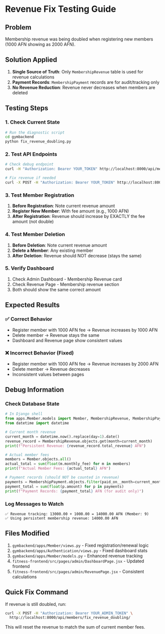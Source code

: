 # Revenue Fix Testing Guide

## Problem
Membership revenue was being doubled when registering new members (1000 AFN showing as 2000 AFN).

## Solution Applied
1. **Single Source of Truth**: Only `MembershipRevenue` table is used for revenue calculations
2. **Payment Records**: `MembershipPayment` records are for audit/tracking only
3. **No Revenue Reduction**: Revenue never decreases when members are deleted

## Testing Steps

### 1. Check Current State
```bash
# Run the diagnostic script
cd gymbackend
python fix_revenue_doubling.py
```

### 2. Test API Endpoints
```bash
# Check debug endpoint
curl -H "Authorization: Bearer YOUR_TOKEN" http://localhost:8000/api/members/debug_revenue/

# Fix revenue if needed
curl -X POST -H "Authorization: Bearer YOUR_TOKEN" http://localhost:8000/api/members/fix_revenue_doubling/
```

### 3. Test Member Registration
1. **Before Registration**: Note current revenue amount
2. **Register New Member**: With fee amount (e.g., 1000 AFN)
3. **After Registration**: Revenue should increase by EXACTLY the fee amount (not double)

### 4. Test Member Deletion
1. **Before Deletion**: Note current revenue amount
2. **Delete a Member**: Any existing member
3. **After Deletion**: Revenue should NOT decrease (stays the same)

### 5. Verify Dashboard
1. Check Admin Dashboard - Membership Revenue card
2. Check Revenue Page - Membership revenue section
3. Both should show the same correct amount

## Expected Results

### ✅ Correct Behavior
- Register member with 1000 AFN fee → Revenue increases by 1000 AFN
- Delete member → Revenue stays the same
- Dashboard and Revenue page show consistent values

### ❌ Incorrect Behavior (Fixed)
- Register member with 1000 AFN fee → Revenue increases by 2000 AFN
- Delete member → Revenue decreases
- Inconsistent values between pages

## Debug Information

### Check Database State
```python
# In Django shell
from apps.Member.models import Member, MembershipRevenue, MembershipPayment
from datetime import datetime

# Current month revenue
current_month = datetime.now().replace(day=1).date()
revenue_record = MembershipRevenue.objects.get(month=current_month)
print(f"Persistent Revenue: {revenue_record.total_revenue} AFN")

# Actual member fees
members = Member.objects.all()
actual_total = sum(float(m.monthly_fee) for m in members)
print(f"Actual Member Fees: {actual_total} AFN")

# Payment records (should NOT be counted in revenue)
payments = MembershipPayment.objects.filter(paid_on__month=current_month.month)
payment_total = sum(float(p.amount) for p in payments)
print(f"Payment Records: {payment_total} AFN (for audit only)")
```

### Log Messages to Watch
```
✅ Revenue tracking: 13000.00 + 1000.00 = 14000.00 AFN (Member: 9)
✅ Using persistent membership revenue: 14000.00 AFN
```

## Files Modified
1. `gymbackend/apps/Member/views.py` - Fixed registration/renewal logic
2. `gymbackend/apps/Authentication/views.py` - Fixed dashboard stats
3. `gymbackend/apps/Member/models.py` - Enhanced revenue tracking
4. `fitness-frontend/src/pages/admin/DashboardPage.jsx` - Updated frontend
5. `fitness-frontend/src/pages/admin/RevenuePage.jsx` - Consistent calculations

## Quick Fix Command
If revenue is still doubled, run:
```bash
curl -X POST -H "Authorization: Bearer YOUR_ADMIN_TOKEN" \
  http://localhost:8000/api/members/fix_revenue_doubling/
```

This will reset the revenue to match the sum of current member fees.